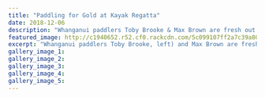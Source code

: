 ```yaml
---
title: "Paddling for Gold at Kayak Regatta"
date: 2018-12-06
description: "Whanganui paddlers Toby Brooke & Max Brown are fresh out of the water after winning the K2 1000m at the Blue Lakes..."
featured_image: http://c1940652.r52.cf0.rackcdn.com/5c099107ff2a7c39a8000fdd/Toby-Brooke--MaX-Brown-chron-6-dec.jpg
excerpt: "Whanganui paddlers Toby Brooke, left) and Max Brown are fresh out of the water after winning the K2 1000m at the Blue Lakes 2 Sprint Kayak Regatta in Rotorua at the weekend."
gallery_image_1: 
gallery_image_2: 
gallery_image_3: 
gallery_image_4: 
gallery_image_5: 
---
```

